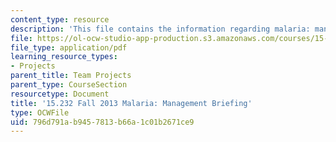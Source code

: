 ```yaml
---
content_type: resource
description: 'This file contains the information regarding malaria: management briefing.'
file: https://ol-ocw-studio-app-production.s3.amazonaws.com/courses/15-232-business-model-innovation-global-health-in-frontier-markets-fall-2013/796d791ab9457813b66a1c01b2671ce9_MIT15_232F13_a1_malaria_3.pdf
file_type: application/pdf
learning_resource_types:
- Projects
parent_title: Team Projects
parent_type: CourseSection
resourcetype: Document
title: '15.232 Fall 2013 Malaria: Management Briefing'
type: OCWFile
uid: 796d791a-b945-7813-b66a-1c01b2671ce9
---
```

